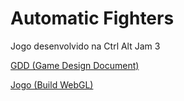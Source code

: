 # Automatic Fighters
Jogo desenvolvido na Ctrl Alt Jam 3

[GDD (Game Design Document)](https://docs.google.com/document/d/1axRypsqDfDcewulQdK8MYe486MrRKZgO4IBOBm0wkSQ/edit?usp=sharing)

[Jogo (Build WebGL)](https://gabrielhcassiano.github.io/Automatic-Fighters/)
